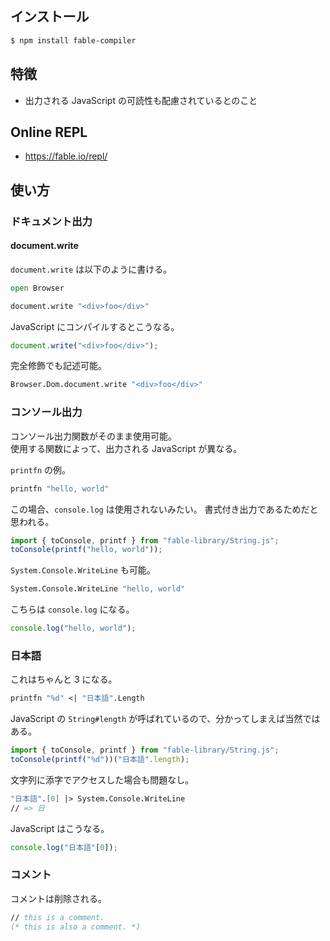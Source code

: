 
## インストール

````sh
$ npm install fable-compiler
````

## 特徴

- 出力される JavaScript の可読性も配慮されているとのこと

## Online REPL

- https://fable.io/repl/

## 使い方

### ドキュメント出力

#### document.write

`document.write` は以下のように書ける。

````fsharp
open Browser

document.write "<div>foo</div>"
````

JavaScript にコンパイルするとこうなる。

````javascript
document.write("<div>foo</div>");
````

完全修飾でも記述可能。

````fsharp
Browser.Dom.document.write "<div>foo</div>"
````

### コンソール出力

コンソール出力関数がそのまま使用可能。  
使用する関数によって、出力される JavaScript が異なる。

`printfn` の例。

````fsharp
printfn "hello, world"
````

この場合、`console.log` は使用されないみたい。
書式付き出力であるためだと思われる。

````javascript
import { toConsole, printf } from "fable-library/String.js";
toConsole(printf("hello, world"));
````

`System.Console.WriteLine` も可能。

````fsharp
System.Console.WriteLine "hello, world"
````

こちらは `console.log` になる。

````javascript
console.log("hello, world");
````

### 日本語

これはちゃんと 3 になる。

````fsharp
printfn "%d" <| "日本語".Length
````

JavaScript の `String#length` が呼ばれているので、分かってしまえば当然ではある。

````javascript
import { toConsole, printf } from "fable-library/String.js";
toConsole(printf("%d"))("日本語".length);
````

文字列に添字でアクセスした場合も問題なし。

````fsharp
"日本語".[0] |> System.Console.WriteLine
// => 日
````

JavaScript はこうなる。

````javascript
console.log("日本語"[0]);
````

### コメント

コメントは削除される。

````fsharp
// this is a comment.
(* this is also a comment. *)
````
